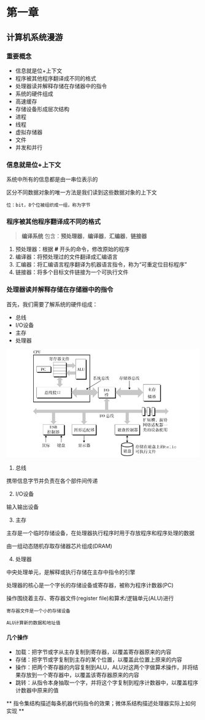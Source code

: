 # 第一章
## 计算机系统漫游

### 重要概念

* 信息就是位+上下文
* 程序被其他程序翻译成不同的格式
* 处理器读并解释存储在存储器中的指令
* 系统的硬件组成
* 高速缓存
* 存储设备形成层次结构
* 进程
* 线程
* 虚拟存储器
* 文件
* 并发和并行

### 信息就是位+上下文

系统中所有的信息都是由一串位表示的

区分不同数据对象的唯一方法是我们读到这些数据对象的上下文

`位：bit，8个位被组织成一组，称为字节`

### 程序被其他程序翻译成不同的格式

> **编译系统**
> 包含：**预处理器**，**编译器**，**汇编器**，**链接器**

1. 预处理器：根据 **#** 开头的命令，修改原始的程序
2. 编译器：将预处理过的文件翻译成汇编语言
3. 汇编器：将汇编语言程序翻译为机器语言指令，称为“可重定位目标程序”
4. 链接器：将多个目标文件链接为一个可执行文件

### 处理器读并解释存储在存储器中的指令

首先，我们需要了解系统的硬件组成：

* 总线
* I/O设备
* 主存
* 处理器

![系统硬件构成](./img/系统硬件构成.png)

1. 总线

携带信息字节并负责在各个部件间传递

2. I/O设备

输入输出设备

3. 主存

主存是一个临时存储设备，在处理器执行程序时用于存放程序和程序处理的数据

由一组动态随机存取存储器芯片组成(DRAM)

4. 处理器

中央处理单元，是解释或执行存储在主存中指令的引擎

处理器的核心是一个字长的存储设备或寄存器，被称为程序计数器(PC)

操作围绕着主存、寄存器文件(register file)和算术/逻辑单元(ALU)进行

`寄存器文件是一个小的存储设备`

`ALU计算新的数据和地址值`

#### 几个操作

* 加载：把字节或字从主存复制到寄存器，以覆盖寄存器原来的内容
* 存储：把字节或字复制到主存的某个位置，以覆盖此位置上原来的内容
* 操作：把两个寄存器的内容复制到ALU，ALU对这两个字做算术操作，并将结果存放到一个寄存器中，以覆盖该寄存器原来的内容
* 跳转：从指令本身抽取一个字，并将这个字复制到程序计数器中，以覆盖程序计数器中原来的值

** 指令集结构描述每条机器代码指令的效果；微体系结构描述处理器实际上如何实现 **
